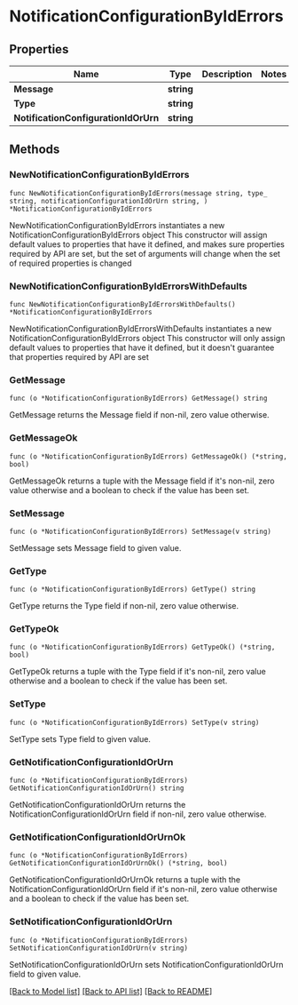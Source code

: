 # NotificationConfigurationByIdErrors

## Properties

Name | Type | Description | Notes
------------ | ------------- | ------------- | -------------
**Message** | **string** |  | 
**Type** | **string** |  | 
**NotificationConfigurationIdOrUrn** | **string** |  | 

## Methods

### NewNotificationConfigurationByIdErrors

`func NewNotificationConfigurationByIdErrors(message string, type_ string, notificationConfigurationIdOrUrn string, ) *NotificationConfigurationByIdErrors`

NewNotificationConfigurationByIdErrors instantiates a new NotificationConfigurationByIdErrors object
This constructor will assign default values to properties that have it defined,
and makes sure properties required by API are set, but the set of arguments
will change when the set of required properties is changed

### NewNotificationConfigurationByIdErrorsWithDefaults

`func NewNotificationConfigurationByIdErrorsWithDefaults() *NotificationConfigurationByIdErrors`

NewNotificationConfigurationByIdErrorsWithDefaults instantiates a new NotificationConfigurationByIdErrors object
This constructor will only assign default values to properties that have it defined,
but it doesn't guarantee that properties required by API are set

### GetMessage

`func (o *NotificationConfigurationByIdErrors) GetMessage() string`

GetMessage returns the Message field if non-nil, zero value otherwise.

### GetMessageOk

`func (o *NotificationConfigurationByIdErrors) GetMessageOk() (*string, bool)`

GetMessageOk returns a tuple with the Message field if it's non-nil, zero value otherwise
and a boolean to check if the value has been set.

### SetMessage

`func (o *NotificationConfigurationByIdErrors) SetMessage(v string)`

SetMessage sets Message field to given value.


### GetType

`func (o *NotificationConfigurationByIdErrors) GetType() string`

GetType returns the Type field if non-nil, zero value otherwise.

### GetTypeOk

`func (o *NotificationConfigurationByIdErrors) GetTypeOk() (*string, bool)`

GetTypeOk returns a tuple with the Type field if it's non-nil, zero value otherwise
and a boolean to check if the value has been set.

### SetType

`func (o *NotificationConfigurationByIdErrors) SetType(v string)`

SetType sets Type field to given value.


### GetNotificationConfigurationIdOrUrn

`func (o *NotificationConfigurationByIdErrors) GetNotificationConfigurationIdOrUrn() string`

GetNotificationConfigurationIdOrUrn returns the NotificationConfigurationIdOrUrn field if non-nil, zero value otherwise.

### GetNotificationConfigurationIdOrUrnOk

`func (o *NotificationConfigurationByIdErrors) GetNotificationConfigurationIdOrUrnOk() (*string, bool)`

GetNotificationConfigurationIdOrUrnOk returns a tuple with the NotificationConfigurationIdOrUrn field if it's non-nil, zero value otherwise
and a boolean to check if the value has been set.

### SetNotificationConfigurationIdOrUrn

`func (o *NotificationConfigurationByIdErrors) SetNotificationConfigurationIdOrUrn(v string)`

SetNotificationConfigurationIdOrUrn sets NotificationConfigurationIdOrUrn field to given value.



[[Back to Model list]](../README.md#documentation-for-models) [[Back to API list]](../README.md#documentation-for-api-endpoints) [[Back to README]](../README.md)


